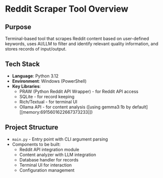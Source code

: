 # Reddit Scraper Tool Overview

## Purpose
Terminal-based tool that scrapes Reddit content based on user-defined keywords, uses AI/LLM to filter and identify relevant quality information, and stores records of input/output.

## Tech Stack
- **Language**: Python 3.12
- **Environment**: Windows (PowerShell)
- **Key Libraries**: 
  - PRAW (Python Reddit API Wrapper) - for Reddit API access
  - SQLite - for record keeping
  - Rich/Textual - for terminal UI
  - Ollama API - for content analysis ([using gemma3:1b by default][[memory:6915601622667373233]])
  
## Project Structure
- `main.py` - Entry point with CLI argument parsing
- Components to be built:
  - Reddit API integration module
  - Content analyzer with LLM integration
  - Database handler for records
  - Terminal UI for interaction
  - Configuration management